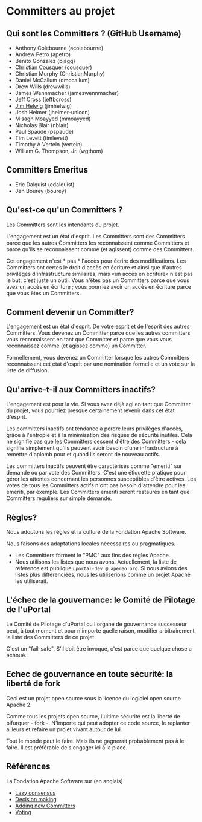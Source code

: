 # Committers au projet

## Qui sont les Committers ? (GitHub Username)

 - Anthony Colebourne (acolebourne)
 - Andrew Petro (apetro)
 - Benito Gonzalez (bjagg)
 - [Christian Cousquer][] (cousquer)
 - Christian Murphy (ChristianMurphy)
 - Daniel McCallum (dmccallum)
 - Drew Wills (drewwills)
 - James Wennmacher (jameswennmacher)
 - Jeff Cross (jeffbcross)
 - [Jim Helwig] (jimhelwig)
 - Josh Helmer (jhelmer-unicon)
 - Misagh Moayyed (mmoayyed)
 - Nicholas Blair (nblair)
 - Paul Spaude (pspaude)
 - Tim Levett (timlevett)
 - Timothy A Vertein (vertein)
 - William G. Thompson, Jr. (wgthom)

## Committers Emeritus

 - Eric Dalquist (edalquist)
 - Jen Bourey (bourey)

## Qu'est-ce qu'un Committers ?

Les Committers sont les intendants du projet.

L'engagement est un état d'esprit. Les Committers sont des Committers parce que les autres Committers les reconnaissent comme Committers et parce qu'ils se reconnaissent comme (et agissent) comme des Committers.

Cet engagement n'est * pas * l'accès pour écrire des modifications. Les Committers ont certes le droit d'accès en écriture et ainsi que d'autres privilèges d'infrastructure similaires, mais «un accès en écriture» n'est pas le but, c'est juste un outil. Vous n'êtes pas un Committers parce que vous avez un accès en écriture ; vous pourriez avoir un accès en écriture parce que vous êtes un Committers.

## Comment devenir un Committer?

L'engagement est un état d'esprit. De votre esprit et de l'esprit des autres Committers. Vous devenez un Committer parce que les autres committers vous reconnaissent en tant que Committer et parce que vous vous reconnaissez comme (et agissez comme) un Committer.

Formellement, vous devenez un Committer lorsque les autres Committers reconnaissent cet état d'esprit par une nomination formelle et un vote sur la liste de diffusion.

## Qu'arrive-t-il aux Committers inactifs?

L'engagement est pour la vie. Si vous avez déjà agi en tant que Committer du projet, vous pourriez presque certainement revenir dans cet état d'esprit.

Les committers inactifs ont tendance à perdre leurs privilèges d'accès, grâce à l'entropie et à la minimisation des risques de sécurité inutiles. Cela ne signifie pas que les Committers cessent d'être des Committers - cela signifie simplement qu'ils peuvent avoir besoin d'une infrastructure à remettre d'aplomb pour et quand ils seront de nouveau actifs.

Les committers inactifs peuvent être caractérisés comme "emeriti" sur demande ou par vote des Committers. C'est une étiquette pratique pour gérer les attentes concernant les personnes susceptibles d'être actives. Les votes de tous les Committers actifs n'ont pas besoin d'attendre pour les emeriti, par exemple. Les Committers emeriti seront restaurés en tant que Committers réguliers sur simple demande.

## Règles?

Nous adoptons les règles et la culture de la Fondation Apache Software.

Nous faisons des adaptations locales nécessaires ou pragmatiques.

+ Les Committers forment le "PMC" aux fins des règles Apache.
+ Nous utilisons les listes que nous avons. Actuellement, la liste de référence est publique `uportal-dev @ apereo.org`. Si nous avions des listes plus différenciées, nous les utiliserions comme un projet Apache les utiliserait.

## L'échec de la gouvernance: le Comité de Pilotage de l'uPortal

Le Comité de Pilotage d'uPortal ou l'organe de gouvernance successeur peut, à tout moment et pour n'importe quelle raison, modifier arbitrairement la liste des Committers de ce projet.

C'est un "fail-safe". S'il doit être invoqué, c'est parce que quelque chose a échoué.

## Echec de gouvernance en toute sécurité: la liberté de fork

Ceci est un projet open source sous la licence du logiciel open source Apache 2.

Comme tous les projets open source, l'ultime sécurité est la liberté de bifurquer - fork -. N'importe qui peut adopter ce code source, le replanter ailleurs et refaire un projet vivant autour de lui.

Tout le monde peut le faire. Mais ils ne gagnerait probablement pas à le faire. Il est préférable de s'engager ici à la place.

## Références

La Fondation Apache Software sur (en anglais)

+ [Lazy consensus](https://community.apache.org/committers/lazyConsensus.html)
+ [Decision making](https://community.apache.org/committers/decisionMaking.html)
+ [Adding new Committers](https://community.apache.org/newcommitter.html)
+ [Voting](https://community.apache.org/committers/voting.html)


[Christian Cousquer]: https://groups.google.com/a/apereo.org/d/topic/uportal-dev/oMLYtLAo3zo/discussion
[Jim Helwig]: https://groups.google.com/a/apereo.org/d/msg/uportal-dev/A5ok2Fiab_M/IQP5g9OvCgAJ
